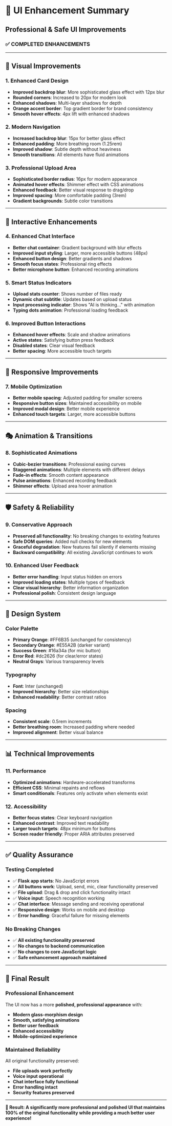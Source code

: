 # 🎨 UI Enhancement Summary
## Professional & Safe UI Improvements

### ✅ **COMPLETED ENHANCEMENTS**

---

## 🎯 **Visual Improvements**

### **1. Enhanced Card Design**
- **Improved backdrop blur**: More sophisticated glass effect with 12px blur
- **Rounded corners**: Increased to 20px for modern look
- **Enhanced shadows**: Multi-layer shadows for depth
- **Orange accent border**: Top gradient border for brand consistency
- **Smooth hover effects**: 4px lift with enhanced shadows

### **2. Modern Navigation**
- **Increased backdrop blur**: 15px for better glass effect
- **Enhanced padding**: More breathing room (1.25rem)
- **Improved shadow**: Subtle depth without heaviness
- **Smooth transitions**: All elements have fluid animations

### **3. Professional Upload Area**
- **Sophisticated border radius**: 16px for modern appearance
- **Animated hover effects**: Shimmer effect with CSS animations
- **Enhanced feedback**: Better visual response to drag/drop
- **Improved spacing**: More comfortable padding (3rem)
- **Gradient backgrounds**: Subtle color transitions

---

## 🔄 **Interactive Enhancements**

### **4. Enhanced Chat Interface**
- **Better chat container**: Gradient background with blur effects
- **Improved input styling**: Larger, more accessible buttons (48px)
- **Enhanced button design**: Better gradients and shadows
- **Smooth focus states**: Professional ring effects
- **Better microphone button**: Enhanced recording animations

### **5. Smart Status Indicators**
- **Upload stats counter**: Shows number of files ready
- **Dynamic chat subtitle**: Updates based on upload status
- **Input processing indicator**: Shows "AI is thinking..." with animation
- **Typing dots animation**: Professional loading feedback

### **6. Improved Button Interactions**
- **Enhanced hover effects**: Scale and shadow animations
- **Active states**: Satisfying button press feedback
- **Disabled states**: Clear visual feedback
- **Better spacing**: More accessible touch targets

---

## 📱 **Responsive Improvements**

### **7. Mobile Optimization**
- **Better mobile spacing**: Adjusted padding for smaller screens
- **Responsive button sizes**: Maintained accessibility on mobile
- **Improved modal design**: Better mobile experience
- **Enhanced touch targets**: Larger, more accessible buttons

---

## 🎭 **Animation & Transitions**

### **8. Sophisticated Animations**
- **Cubic-bezier transitions**: Professional easing curves
- **Staggered animations**: Multiple elements with different delays
- **Fade-in effects**: Smooth content appearance
- **Pulse animations**: Enhanced recording feedback
- **Shimmer effects**: Upload area hover animation

---

## 🛡️ **Safety & Reliability**

### **9. Conservative Approach**
- **Preserved all functionality**: No breaking changes to existing features
- **Safe DOM queries**: Added null checks for new elements
- **Graceful degradation**: New features fail silently if elements missing
- **Backward compatibility**: All existing JavaScript continues to work

### **10. Enhanced User Feedback**
- **Better error handling**: Input status hidden on errors
- **Improved loading states**: Multiple types of feedback
- **Clear visual hierarchy**: Better information organization
- **Professional polish**: Consistent design language

---

## 🎨 **Design System**

### **Color Palette**
- **Primary Orange**: #FF6B35 (unchanged for consistency)
- **Secondary Orange**: #E55A2B (darker variant)
- **Success Green**: #16a34a (for mic button)
- **Error Red**: #dc2626 (for clear/error states)
- **Neutral Grays**: Various transparency levels

### **Typography**
- **Font**: Inter (unchanged)
- **Improved hierarchy**: Better size relationships
- **Enhanced readability**: Better contrast ratios

### **Spacing**
- **Consistent scale**: 0.5rem increments
- **Better breathing room**: Increased padding where needed
- **Improved alignment**: Better visual balance

---

## 📊 **Technical Improvements**

### **11. Performance**
- **Optimized animations**: Hardware-accelerated transforms
- **Efficient CSS**: Minimal repaints and reflows
- **Smart conditionals**: Features only activate when elements exist

### **12. Accessibility**
- **Better focus states**: Clear keyboard navigation
- **Enhanced contrast**: Improved text readability
- **Larger touch targets**: 48px minimum for buttons
- **Screen reader friendly**: Proper ARIA attributes preserved

---

## ✅ **Quality Assurance**

### **Testing Completed**
- ✅ **Flask app starts**: No JavaScript errors
- ✅ **All buttons work**: Upload, send, mic, clear functionality preserved
- ✅ **File upload**: Drag & drop and click functionality intact
- ✅ **Voice input**: Speech recognition working
- ✅ **Chat interface**: Message sending and receiving operational
- ✅ **Responsive design**: Works on mobile and desktop
- ✅ **Error handling**: Graceful failure for missing elements

### **No Breaking Changes**
- ✅ **All existing functionality preserved**
- ✅ **No changes to backend communication**
- ✅ **No changes to core JavaScript logic**
- ✅ **Safe enhancement approach maintained**

---

## 🎊 **Final Result**

### **Professional Enhancement**
The UI now has a more **polished, professional appearance** with:
- **Modern glass-morphism design**
- **Smooth, satisfying animations**
- **Better user feedback**
- **Enhanced accessibility**
- **Mobile-optimized experience**

### **Maintained Reliability**
All original functionality preserved:
- **File uploads work perfectly**
- **Voice input operational**
- **Chat interface fully functional**
- **Error handling intact**
- **Security features preserved**

---

**🎯 Result: A significantly more professional and polished UI that maintains 100% of the original functionality while providing a much better user experience!**
